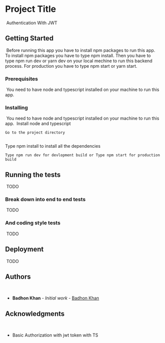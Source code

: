 # Project Title

​
Authentication With JWT
​

## Getting Started

​
Before running this app you have to install npm packages to run this app. To install npm packages you have to type npm install. Then you have to type npm run dev or yarn dev on your local mechine to run this backend process. For production you have to type npm start or yarn start.
​

### Prerequisites

​
You need to have node and typescript installed on your machine to run this app.
​

### Installing

​
You need to have node and typescript installed on your machine to run this app.
​
Install node and typescript
​

```
Go to the project directory
​
```

Type npm install to install all the dependencies
​

```
Type npm run dev for devlopment build or Type npm start for production build
```

## Running the tests

​
TODO
​

### Break down into end to end tests

​
TODO
​

### And coding style tests

​
TODO
​

## Deployment

​
TODO
​

## Authors

​

- **Badhon Khan** - _Initial work_ - [Badhon Khan](https://github.com/AbirAzim)
  ​

## Acknowledgments

​

- Basic Authorization with jwt token with TS
